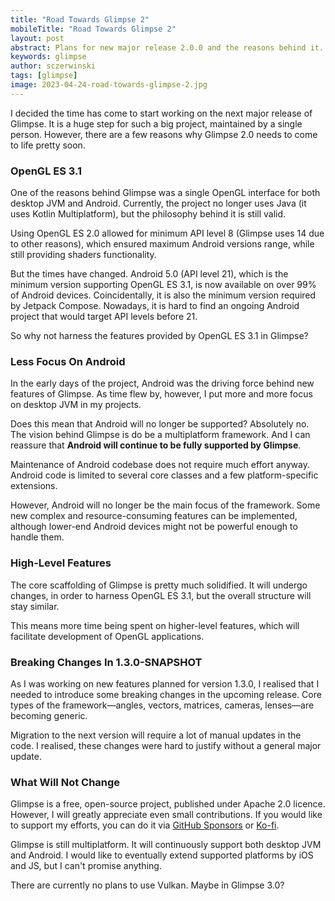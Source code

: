 ```yaml
---
title: "Road Towards Glimpse 2"
mobileTitle: "Road Towards Glimpse 2"
layout: post
abstract: Plans for new major release 2.0.0 and the reasons behind it.
keywords: glimpse
author: sczerwinski
tags: [glimpse]
image: 2023-04-24-road-towards-glimpse-2.jpg
---
```


I decided the time has come to start working on the next major release
of Glimpse. It is a huge step for such a big project, maintained by a single
person. However, there are a few reasons why Glimpse 2.0 needs to come to life
pretty soon.

### OpenGL ES 3.1

One of the reasons behind Glimpse was a single OpenGL interface for both
desktop JVM and Android. Currently, the project no longer uses Java (it uses
Kotlin Multiplatform), but the philosophy behind it is still valid.

Using OpenGL ES 2.0 allowed for minimum API level 8 (Glimpse uses 14 due to
other reasons), which ensured maximum Android versions range, while still
providing shaders functionality.

But the times have changed. Android 5.0 (API level 21), which is the minimum
version supporting OpenGL ES 3.1, is now available on over 99% of Android
devices. Coincidentally, it is also the minimum version required by Jetpack
Compose. Nowadays, it is hard to find an ongoing Android project that would
target API levels before 21.

So why not harness the features provided by OpenGL ES 3.1 in Glimpse?

### Less Focus On Android

In the early days of the project, Android was the driving force behind
new features of Glimpse. As time flew by, however, I put more and more focus
on desktop JVM in my projects.

Does this mean that Android will no longer be supported? Absolutely no.
The vision behind Glimpse is do be a multiplatform framework. And I can
reassure that **Android will continue to be fully supported by Glimpse**.

Maintenance of Android codebase does not require much effort anyway. Android
code is limited to several core classes and a few platform-specific extensions.

However, Android will no longer be the main focus of the framework. Some new
complex and resource-consuming features can be implemented, although lower-end
Android devices might not be powerful enough to handle them.

### High-Level Features

The core scaffolding of Glimpse is pretty much solidified. It will undergo
changes, in order to harness OpenGL ES 3.1, but the overall structure will
stay similar.

This means more time being spent on higher-level features, which will
facilitate development of OpenGL applications.

### Breaking Changes In 1.3.0-SNAPSHOT

As I was working on new features planned for version 1.3.0, I realised that
I needed to introduce some breaking changes in the upcoming release. Core types
of the framework—angles, vectors, matrices, cameras, lenses—are becoming
generic.

Migration to the next version will require a lot of manual updates in the code.
I realised, these changes were hard to justify without a general major update.

### What Will Not Change

Glimpse is a free, open-source project, published under Apache 2.0 licence.
However, I will greatly appreciate even small contributions. If you would
like to support my efforts, you can do it via [GitHub Sponsors] or [Ko-fi].

Glimpse is still multiplatform. It will continuously support both desktop JVM
and Android. I would like to eventually extend supported platforms by iOS
and JS, but I can't promise anything.

There are currently no plans to use Vulkan. Maybe in Glimpse 3.0?


[GitHub Sponsors]: https://github.com/sponsors/sczerwinski
[Ko-fi]: https://ko-fi.com/sczerwinski
